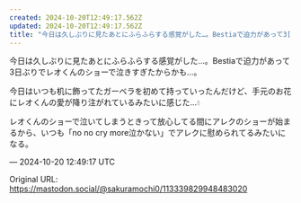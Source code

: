 ```yaml
---
created: 2024-10-20T12:49:17.562Z
updated: 2024-10-20T12:49:17.562Z
title: "今日は久しぶりに見たあとにふらふらする感覚がした…。Bestiaで迫力があって3[...]"
---
```


<p>今日は久しぶりに見たあとにふらふらする感覚がした…。Bestiaで迫力があって3日ぶりでレオくんのショーで泣きすぎたからかも…。</p><p>今日はいつも机に飾ってたガーベラを初めて持っていったんだけど、手元のお花にレオくんの愛が降り注がれているみたいに感じた…💧</p><p>レオくんのショーで泣いてしまうときって放心してる間にアレクのショーが始まるから、いつも「no no cry more泣かない」でアレクに慰められてるみたいになる。</p>

&mdash; 2024-10-20 12:49:17 UTC

Original URL: https://mastodon.social/@sakuramochi0/113339829948483020
